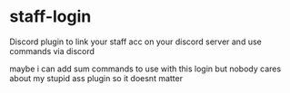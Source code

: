 # staff-login
Discord plugin to link your staff acc on your discord server and use commands via discord


maybe i can add sum commands to use with this login but nobody cares about my stupid ass plugin so it doesnt matter

